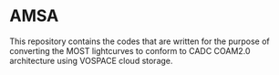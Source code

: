 # AMSA
This repository contains the codes that are written for the purpose of converting the MOST lightcurves to conform to CADC COAM2.0 architecture using VOSPACE cloud storage. 
